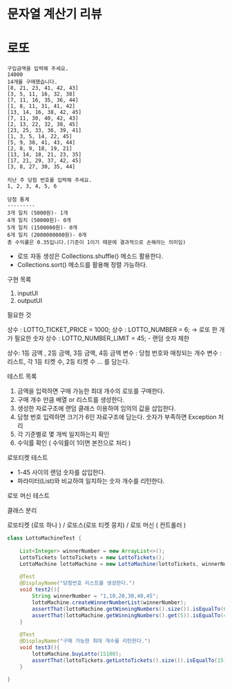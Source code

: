 
# 문자열 계산기 리뷰 

# 로또 

```
구입금액을 입력해 주세요.
14000
14개를 구매했습니다.
[8, 21, 23, 41, 42, 43]
[3, 5, 11, 16, 32, 38]
[7, 11, 16, 35, 36, 44]
[1, 8, 11, 31, 41, 42]
[13, 14, 16, 38, 42, 45]
[7, 11, 30, 40, 42, 43]
[2, 13, 22, 32, 38, 45]
[23, 25, 33, 36, 39, 41]
[1, 3, 5, 14, 22, 45]
[5, 9, 38, 41, 43, 44]
[2, 8, 9, 18, 19, 21]
[13, 14, 18, 21, 23, 35]
[17, 21, 29, 37, 42, 45]
[3, 8, 27, 30, 35, 44]

지난 주 당첨 번호를 입력해 주세요.
1, 2, 3, 4, 5, 6

당첨 통계
---------
3개 일치 (5000원)- 1개
4개 일치 (50000원)- 0개
5개 일치 (1500000원)- 0개
6개 일치 (2000000000원)- 0개
총 수익률은 0.35입니다.(기준이 1이기 때문에 결과적으로 손해라는 의미임)

```

- 로또 자동 생성은 Collections.shuffle() 메소드 활용한다.
- Collections.sort() 메소드를 활용해 정렬 가능하다.

구현 목록 
1. inputUI
2. outputUI

필요한 것 

상수 : LOTTO_TICKET_PRICE = 1000; 
상수 : LOTTO_NUMBER = 6; -> 로또 한 개가 필요한 숫자 
상수 : LOTTO_NUMBER_LIMIT = 45; - 랜덤 숫자 제한 

상수: 1등 금액 , 2등 금액, 3등 금액,  4등 금액 
변수 : 당첨 번호와 매칭되는 개수 
변수 : 리스트, 각 1등 티켓 수, 2등 티켓 수 ... 를 담는다. 

테스트 목록 

1. 금액을 입력하면 구매 가능한 최대 개수의 로또를 구매한다. 
2. 구매 개수 만큼 배열 or 리스트를 생성한다.
3. 생성한 자료구조에 랜덤 클래스 이용하여 임의의 값을 삽입한다. 
4. 담청 번호 입력하면 크기가 6인 자료구조에 담는다. 숫자가 부족하면 Exception 처리 
5. 각 기준별로 몇 개씩 일치하는지 확인 
6. 수익률 확인 ( 수익률이 1이면 본전으로 처리 )



로또티켓 테스트 

- 1-45 사이의 랜덤 숫자를 삽입한다. 
- 파라미터(List)와 비교하여 일치하는 숫자 개수를 리턴한다.


로또 머신 테스트 



클래스 분리 

로또티켓 (로또 하나 ) / 로또스(로또 티켓 뭉치) / 로또 머신 ( 컨트롤러 )


``` java 
class LottoMachineTest {  
  
    List<Integer> winnerNumber = new ArrayList<>();  
    LottoTickets lottoTickets = new LottoTickets();  
    LottoMachine lottoMachine = new LottoMachine(lottoTickets, winnerNumber);  
  
    @Test  
    @DisplayName("당첨번호 리스트를 생성한다.")  
    void test2(){  
        String winnerNumber = "1,10,20,30,40,45";  
        lottoMachine.createWinnerNumberList(winnerNumber);  
        assertThat(lottoMachine.getWinningNumbers().size()).isEqualTo(6);  
        assertThat(lottoMachine.getWinningNumbers().get(5)).isEqualTo(45);  
    }  
  
    @Test  
    @DisplayName("구매 가능한 최대 개수를 리턴한다.")  
    void test3(){  
        lottoMachine.buyLotto(15100);  
        assertThat(lottoTickets.getLottoTickets().size()).isEqualTo(15);  
    }  
  
}
```

```java

```